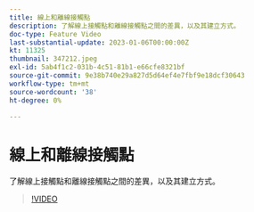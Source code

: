 ```yaml
---
title: 線上和離線接觸點
description: 了解線上接觸點和離線接觸點之間的差異，以及其建立方式。
doc-type: Feature Video
last-substantial-update: 2023-01-06T00:00:00Z
kt: 11325
thumbnail: 347212.jpeg
exl-id: 5ab4f1c2-031b-4c51-81b1-e66cfe8321bf
source-git-commit: 9e38b740e29a827d5d64ef4e7fbf9e18dcf30643
workflow-type: tm+mt
source-wordcount: '38'
ht-degree: 0%

---
```


# 線上和離線接觸點

了解線上接觸點和離線接觸點之間的差異，以及其建立方式。

>[!VIDEO](https://video.tv.adobe.com/v/347212/?quality=12&learn=on)
